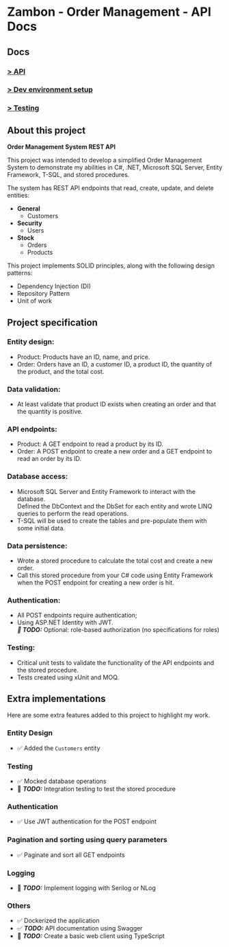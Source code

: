 
# Zambon - Order Management - API Docs

## Docs

### [> API](/Docs/API.md)
### [> Dev environment setup](/Docs/DevSetup.md)
### [> Testing](/Docs/Testing.md)


## About this project
<b>Order Management System REST API</b>

This project was intended to develop a simplified Order Management System to demonstrate my abilities in C#, .NET, Microsoft SQL Server, Entity Framework, T-SQL, and stored procedures.

The system has REST API endpoints that read, create, update, and delete entities:

* **General**
  * Customers
* **Security**
  * Users
* **Stock**
  * Orders
  * Products

This project implements SOLID principles, along with the following design patterns:

* Dependency Injection (DI) 
* Repository Pattern 
* Unit of work 


## Project specification

### Entity design:
* Product: Products have an ID, name, and price.
* Order: Orders have an ID, a customer ID, a product ID, the quantity of the product, and the total cost.

### Data validation:
* At least validate that product ID exists when creating an order and that the quantity is positive.

### API endpoints:
* Product: A GET endpoint to read a product by its ID.
* Order: A POST endpoint to create a new order and a GET endpoint to read an order by its ID.

### Database access:
* Microsoft SQL Server and Entity Framework to interact with the database.<br />
 Defined the DbContext and the DbSet for each entity and wrote LINQ queries to perform the read operations.
* T-SQL will be used to create the tables and pre-populate them with some initial data.

### Data persistence:
* Wrote a stored procedure to calculate the total cost and create a new order.
* Call this stored procedure from your C# code using Entity Framework when the POST endpoint for creating a new order is hit.

### Authentication:
* All POST endpoints require authentication;
* Using ASP.NET Identity with JWT.<br />
***:large_orange_diamond: TODO:*** Optional: role-based authorization (no specifications for roles) 

### Testing:
* Critical unit tests to validate the functionality of the API endpoints and the stored procedure.
* Tests created using xUnit and MOQ.


## Extra implementations
Here are some extra features added to this project to highlight my work.

### Entity Design
* :white_check_mark: Added the ```Customers``` entity

### Testing
* :white_check_mark: Mocked database operations
* :black_square_button: ***TODO:*** Integration testing to test the stored procedure

### Authentication
* :white_check_mark: Use JWT authentication for the POST endpoint

### Pagination and sorting using query parameters
* :white_check_mark: Paginate and sort all GET endpoints

### Logging
* :black_square_button: ***TODO:*** Implement logging with Serilog or NLog

### Others
* :white_check_mark: Dockerized the application
* :white_check_mark: ***TODO:*** API documentation using Swagger
* :black_square_button: ***TODO:*** Create a basic web client using TypeScript 
